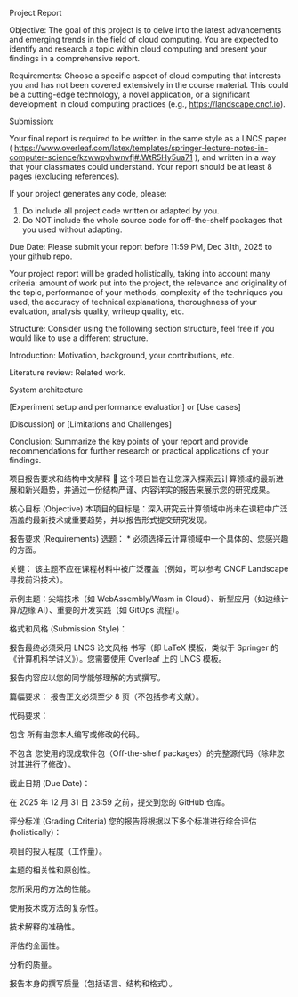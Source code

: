 Project Report

Objective: The goal of this project is to delve into the latest advancements and emerging trends in the field of cloud computing. You are expected to identify and research a topic within cloud computing and present your findings in a comprehensive report.

Requirements: Choose a specific aspect of cloud computing that interests you and has not been covered extensively in the course material. This could be a cutting-edge technology, a novel application, or a significant development in cloud computing practices (e.g., https://landscape.cncf.io). 

Submission:

Your final report is required to be written in the same style as a LNCS paper ( https://www.overleaf.com/latex/templates/springer-lecture-notes-in-computer-science/kzwwpvhwnvfj#.WtR5Hy5ua71 ), and written in a way that your classmates could understand. Your report should be at least 8 pages (excluding references). 

If your project generates any code, please:
1. Do include all project code written or adapted by you.
2. Do NOT include the whole source code for off-the-shelf packages that you used without adapting.

Due Date: Please submit your report before 11:59 PM, Dec 31th, 2025 to your github repo.

Your project report will be graded holistically, taking into account many criteria: amount of work put into the project, the relevance and originality of the topic, performance of your methods, complexity of the techniques you used, the accuracy of technical explanations, thoroughness of your evaluation, analysis quality, writeup quality, etc.

Structure: Consider using the following section structure, feel free if you would like to use a different structure.

Introduction: Motivation, background, your contributions, etc.

Literature review: Related work.

System architecture

[Experiment setup and performance evaluation] or [Use cases] 

[Discussion] or [Limitations and Challenges]

Conclusion: Summarize the key points of your report and provide recommendations for further research or practical applications of your findings.

项目报告要求和结构中文解释 📄
这个项目旨在让您深入探索云计算领域的最新进展和新兴趋势，并通过一份结构严谨、内容详实的报告来展示您的研究成果。

核心目标 (Objective)
本项目的目标是：深入研究云计算领域中尚未在课程中广泛涵盖的最新技术或重要趋势，并以报告形式提交研究发现。

报告要求 (Requirements)
选题： * 必须选择云计算领域中一个具体的、您感兴趣的方面。

关键： 该主题不应在课程材料中被广泛覆盖（例如，可以参考 CNCF Landscape 寻找前沿技术）。

示例主题：尖端技术（如 WebAssembly/Wasm in Cloud）、新型应用（如边缘计算/边缘 AI）、重要的开发实践（如 GitOps 流程）。

格式和风格 (Submission Style)：

报告最终必须采用 LNCS 论文风格 书写（即 LaTeX 模板，类似于 Springer 的《计算机科学讲义》）。您需要使用 Overleaf 上的 LNCS 模板。

报告内容应以您的同学能够理解的方式撰写。

篇幅要求： 报告正文必须至少 8 页（不包括参考文献）。

代码要求：

包含 所有由您本人编写或修改的代码。

不包含 您使用的现成软件包（Off-the-shelf packages）的完整源代码（除非您对其进行了修改）。

截止日期 (Due Date)：

在 2025 年 12 月 31 日 23:59 之前，提交到您的 GitHub 仓库。

评分标准 (Grading Criteria)
您的报告将根据以下多个标准进行综合评估 (holistically)：

项目的投入程度（工作量）。

主题的相关性和原创性。

您所采用的方法的性能。

使用技术或方法的复杂性。

技术解释的准确性。

评估的全面性。

分析的质量。

报告本身的撰写质量（包括语言、结构和格式）。


